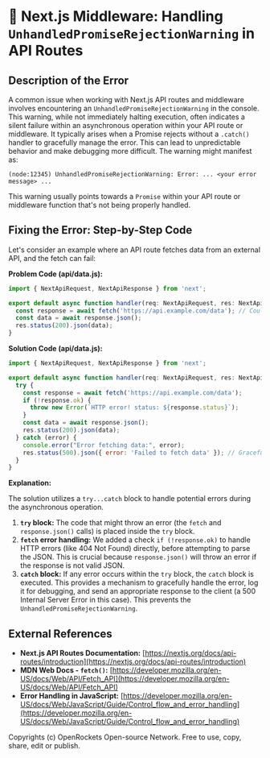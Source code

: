 # 🐞 Next.js Middleware: Handling `UnhandledPromiseRejectionWarning` in API Routes


## Description of the Error

A common issue when working with Next.js API routes and middleware involves encountering an `UnhandledPromiseRejectionWarning` in the console. This warning, while not immediately halting execution, often indicates a silent failure within an asynchronous operation within your API route or middleware.  It typically arises when a Promise rejects without a `.catch()` handler to gracefully manage the error. This can lead to unpredictable behavior and make debugging more difficult.  The warning might manifest as:

```
(node:12345) UnhandledPromiseRejectionWarning: Error: ... <your error message> ...
```

This warning usually points towards a `Promise` within your API route or middleware function that's not being properly handled.


## Fixing the Error: Step-by-Step Code

Let's consider an example where an API route fetches data from an external API, and the fetch can fail:

**Problem Code (api/data.js):**

```javascript
import { NextApiRequest, NextApiResponse } from 'next';

export default async function handler(req: NextApiRequest, res: NextApiResponse) {
  const response = await fetch('https://api.example.com/data'); // Could fail!
  const data = await response.json();
  res.status(200).json(data);
}
```

**Solution Code (api/data.js):**

```javascript
import { NextApiRequest, NextApiResponse } from 'next';

export default async function handler(req: NextApiRequest, res: NextApiResponse) {
  try {
    const response = await fetch('https://api.example.com/data');
    if (!response.ok) {
      throw new Error(`HTTP error! status: ${response.status}`);
    }
    const data = await response.json();
    res.status(200).json(data);
  } catch (error) {
    console.error("Error fetching data:", error);
    res.status(500).json({ error: 'Failed to fetch data' }); // Graceful error handling
  }
}
```


**Explanation:**

The solution utilizes a `try...catch` block to handle potential errors during the asynchronous operation.

1. **`try` block:** The code that might throw an error (the `fetch` and `response.json()` calls) is placed inside the `try` block.
2. **`fetch` error handling:** We added a check `if (!response.ok)` to handle HTTP errors (like 404 Not Found) directly, before attempting to parse the JSON. This is crucial because `response.json()` will throw an error if the response is not valid JSON.
3. **`catch` block:** If any error occurs within the `try` block, the `catch` block is executed.  This provides a mechanism to gracefully handle the error, log it for debugging, and send an appropriate response to the client (a 500 Internal Server Error in this case). This prevents the `UnhandledPromiseRejectionWarning`.


## External References

* **Next.js API Routes Documentation:** [https://nextjs.org/docs/api-routes/introduction](https://nextjs.org/docs/api-routes/introduction)
* **MDN Web Docs - `fetch()`:** [https://developer.mozilla.org/en-US/docs/Web/API/Fetch_API](https://developer.mozilla.org/en-US/docs/Web/API/Fetch_API)
* **Error Handling in JavaScript:** [https://developer.mozilla.org/en-US/docs/Web/JavaScript/Guide/Control_flow_and_error_handling](https://developer.mozilla.org/en-US/docs/Web/JavaScript/Guide/Control_flow_and_error_handling)



Copyrights (c) OpenRockets Open-source Network. Free to use, copy, share, edit or publish.

